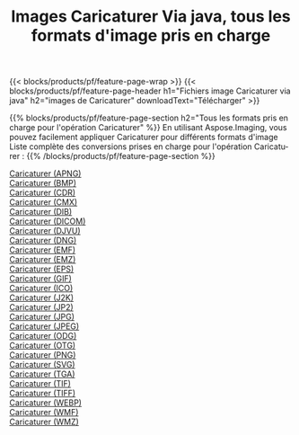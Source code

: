 ﻿---
title: Images Caricaturer Via java, tous les formats d'image pris en charge 
weight: 3920
url: /fr/java/cartoonify 
lang: fr
langdirlevel: 2
locales: zh-hans,ja,it,ru,de,es,fr,nl,id,lt,pl,pt,vi,tr,ko,zh-hant,ar,hi,th,sv,cs,uk,he
description: En utilisant Aspose.Imaging, vous pouvez facilement Caricaturer images Via java
---

{{< blocks/products/pf/feature-page-wrap >}}
{{< blocks/products/pf/feature-page-header h1="Fichiers image Caricaturer via java" h2="images de Caricaturer" downloadText="Télécharger" >}}


{{% blocks/products/pf/feature-page-section  h2="Tous les formats pris en charge pour l'opération Caricaturer" %}}
En utilisant Aspose.Imaging, vous pouvez facilement appliquer Caricaturer pour différents formats d'image
<br/>
Liste complète des conversions prises en charge pour l'opération Caricaturer :
{{% /blocks/products/pf/feature-page-section %}}
<div class="container-fluid productfamilypage bg-gray">
    <div class="convertypes bg-gray agp-content section">
        <div class="container">
		<div class="row other-converters">
		    <div class='col-md-2 other-converter remove-lp remove-rp'><a href="/imaging/fr/java/cartoonify/apng" >Caricaturer (APNG)</a></div><div class='col-md-2 other-converter remove-lp remove-rp'><a href="/imaging/fr/java/cartoonify/bmp" >Caricaturer (BMP)</a></div><div class='col-md-2 other-converter remove-lp remove-rp'><a href="/imaging/fr/java/cartoonify/cdr" >Caricaturer (CDR)</a></div><div class='col-md-2 other-converter remove-lp remove-rp'><a href="/imaging/fr/java/cartoonify/cmx" >Caricaturer (CMX)</a></div><div class='col-md-2 other-converter remove-lp remove-rp'><a href="/imaging/fr/java/cartoonify/dib" >Caricaturer (DIB)</a></div><div class='col-md-2 other-converter remove-lp remove-rp'><a href="/imaging/fr/java/cartoonify/dicom" >Caricaturer (DICOM)</a></div><div class='col-md-2 other-converter remove-lp remove-rp'><a href="/imaging/fr/java/cartoonify/djvu" >Caricaturer (DJVU)</a></div><div class='col-md-2 other-converter remove-lp remove-rp'><a href="/imaging/fr/java/cartoonify/dng" >Caricaturer (DNG)</a></div><div class='col-md-2 other-converter remove-lp remove-rp'><a href="/imaging/fr/java/cartoonify/emf" >Caricaturer (EMF)</a></div><div class='col-md-2 other-converter remove-lp remove-rp'><a href="/imaging/fr/java/cartoonify/emz" >Caricaturer (EMZ)</a></div><div class='col-md-2 other-converter remove-lp remove-rp'><a href="/imaging/fr/java/cartoonify/eps" >Caricaturer (EPS)</a></div><div class='col-md-2 other-converter remove-lp remove-rp'><a href="/imaging/fr/java/cartoonify/gif" >Caricaturer (GIF)</a></div><div class='col-md-2 other-converter remove-lp remove-rp'><a href="/imaging/fr/java/cartoonify/ico" >Caricaturer (ICO)</a></div><div class='col-md-2 other-converter remove-lp remove-rp'><a href="/imaging/fr/java/cartoonify/j2k" >Caricaturer (J2K)</a></div><div class='col-md-2 other-converter remove-lp remove-rp'><a href="/imaging/fr/java/cartoonify/jp2" >Caricaturer (JP2)</a></div><div class='col-md-2 other-converter remove-lp remove-rp'><a href="/imaging/fr/java/cartoonify/jpg" >Caricaturer (JPG)</a></div><div class='col-md-2 other-converter remove-lp remove-rp'><a href="/imaging/fr/java/cartoonify/jpeg" >Caricaturer (JPEG)</a></div><div class='col-md-2 other-converter remove-lp remove-rp'><a href="/imaging/fr/java/cartoonify/odg" >Caricaturer (ODG)</a></div><div class='col-md-2 other-converter remove-lp remove-rp'><a href="/imaging/fr/java/cartoonify/otg" >Caricaturer (OTG)</a></div><div class='col-md-2 other-converter remove-lp remove-rp'><a href="/imaging/fr/java/cartoonify/png" >Caricaturer (PNG)</a></div><div class='col-md-2 other-converter remove-lp remove-rp'><a href="/imaging/fr/java/cartoonify/svg" >Caricaturer (SVG)</a></div><div class='col-md-2 other-converter remove-lp remove-rp'><a href="/imaging/fr/java/cartoonify/tga" >Caricaturer (TGA)</a></div><div class='col-md-2 other-converter remove-lp remove-rp'><a href="/imaging/fr/java/cartoonify/tif" >Caricaturer (TIF)</a></div><div class='col-md-2 other-converter remove-lp remove-rp'><a href="/imaging/fr/java/cartoonify/tiff" >Caricaturer (TIFF)</a></div><div class='col-md-2 other-converter remove-lp remove-rp'><a href="/imaging/fr/java/cartoonify/webp" >Caricaturer (WEBP)</a></div><div class='col-md-2 other-converter remove-lp remove-rp'><a href="/imaging/fr/java/cartoonify/wmf" >Caricaturer (WMF)</a></div><div class='col-md-2 other-converter remove-lp remove-rp'><a href="/imaging/fr/java/cartoonify/wmz" >Caricaturer (WMZ)</a></div>
                </div>
        </div>
    </div>
</div>
<br/>
